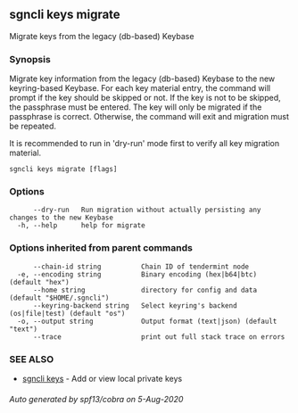 ## sgncli keys migrate

Migrate keys from the legacy (db-based) Keybase

### Synopsis

Migrate key information from the legacy (db-based) Keybase to the new keyring-based Keybase.
For each key material entry, the command will prompt if the key should be skipped or not. If the key
is not to be skipped, the passphrase must be entered. The key will only be migrated if the passphrase
is correct. Otherwise, the command will exit and migration must be repeated.

It is recommended to run in 'dry-run' mode first to verify all key migration material.


```
sgncli keys migrate [flags]
```

### Options

```
      --dry-run   Run migration without actually persisting any changes to the new Keybase
  -h, --help      help for migrate
```

### Options inherited from parent commands

```
      --chain-id string          Chain ID of tendermint node
  -e, --encoding string          Binary encoding (hex|b64|btc) (default "hex")
      --home string              directory for config and data (default "$HOME/.sgncli")
      --keyring-backend string   Select keyring's backend (os|file|test) (default "os")
  -o, --output string            Output format (text|json) (default "text")
      --trace                    print out full stack trace on errors
```

### SEE ALSO

* [sgncli keys](sgncli_keys.md)	 - Add or view local private keys

###### Auto generated by spf13/cobra on 5-Aug-2020
